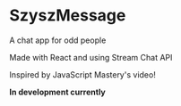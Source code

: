 # SzyszMessage

A chat app for odd people

Made with React and using Stream Chat API

Inspired by JavaScript Mastery's video!

**In development currently**
